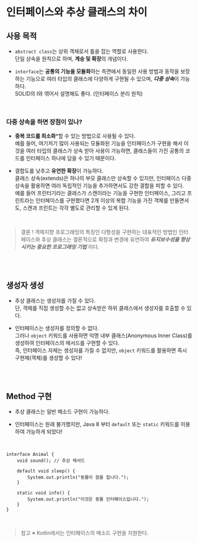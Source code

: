 # 인터페이스와 추상 클래스의 차이

## 사용 목적

* `abstract class`는 상위 객체로서 틀을 잡는 역할로 사용한다. <br>
 단일 상속을 원칙으로 하며, **계승 및 확장**의 개념이다.

* `interface`는 **공통의 기능을 모듈화**하는 측면에서 동일한 사용 방법과 동작을 보장하는 기능으로 여러 타입의 클래스에 다양하게 구현될 수 있으며, ***다중 상속***이 가능하다. <br>
 SOLID의 I와 엮어서 설명해도 좋다. (인터페이스 분리 원칙)

<br>

### 다중 상속을 하면 장점이 있나?

* **중복 코드를 최소화***할 수 있는 방법으로 사용될 수 있다. <br>
 예를 들어, 여기저기 많이 사용되는 모듈화된 기능을 인터페이스가 구현을 해서 이것을 여러 타입의 클래스가 상속 받아 사용이 가능하면, 클래스들이 가진 공통의 코드를 인터페이스 하나에 담을 수 있기 때문이다.

* 결합도를 낮추고 **유연한 확장**이 가능하다. <br>
 클래스 상속(extends)은 하나의 부모 클래스만 상속할 수 있지만, 인터페이스 다중 상속을 활용하면 여러 독립적인 기능을 추가하면서도 강한 결합을 피할 수 있다. <br>
 예를 들어 프린터기라는 클래스가 스캔이라는 기능을 구현한 인터페이스, 그리고 프린트라는 인터페이스를 구현했다면 2개 이상의 복합 기능을 가진 객체를 만들면서도, 스캔과 프린트는 각각 별도로 관리할 수 있게 된다.

<br>

> 결론 ! 객체지향 프로그래밍의 특징인 다형성을 구현하는 대표적인 방법인 인터페이스와 추상 클래스는 결론적으로 확장과 변경에 유연하여 ***유지보수성을 향상시키는 중요한 프로그래밍 기법*** 이다.

<br><br>

## 생성자 생성

* 추상 클래스는 생성자를 가질 수 있다. <br>
 단, 객체를 직접 생성할 수는 없고 상속받은 하위 클래스에서 생성자를 호출할 수 있다.

* 인터페이스는 생성자를 정의할 수 없다. <br>
 그러나 `object` 키워드를 사용하면 익명 내부 클래스(Anonymous Inner Class)를 생성하여 인터페이스의 메서드를 구현할 수 있다. <br>
  즉, 인터페이스 자체는 생성자를 가질 수 없지만, `object` 키워드를 활용하면 즉시 구현체(객체)를 생성할 수 있다!

<br><br>

## Method 구현

* 추상 클래스는 일반 메소드 구현이 가능하다.

* 인터페이스는 원래 불가했지만, Java 8 부터 `default` 또는 `static` 키워드를 이용하여 가능하게 되었다!

<br>

```
interface Animal {
    void sound(); // 추상 메서드

    default void sleep() {
        System.out.println("동물이 잠을 잡니다.");
    }

    static void info() {
        System.out.println("이것은 동물 인터페이스입니다.");
    }
}
```

<br>

> 참고 ※ Kotlin에서는 인터페이스의 메소드 구현을 지원한다.

